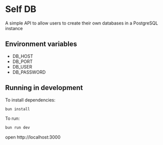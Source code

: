 # Self DB

A simple API to allow users to create their own databases in a PostgreSQL instance

## Environment variables

- DB_HOST
- DB_PORT
- DB_USER
- DB_PASSWORD

## Running in development

To install dependencies:

```sh
bun install
```

To run:

```sh
bun run dev
```

open http://localhost:3000
